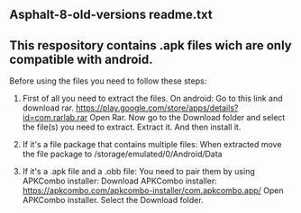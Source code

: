 Asphalt-8-old-versions readme.txt
---
This respository contains .apk files wich are only compatible with android.
---
Before using the files you need to follow these steps:

1. First of all you need to extract the files.
On android:
Go to this link and download rar.
https://play.google.com/store/apps/details?id=com.rarlab.rar
Open Rar.
Now go to the Download folder and select the file(s) you need to extract.
Extract it.
And then install it.

2. If it's a file package that contains multiple files:
When extracted move the file package to /storage/emulated/0/Android/Data

3. If it's a .apk file and a .obb file:
You need to pair them by using APKCombo installer:
Download APKCombo installer: https://apkcombo.com/apkcombo-installer/com.apkcombo.app/
Open APKCombo installer.
Select the Download folder.
